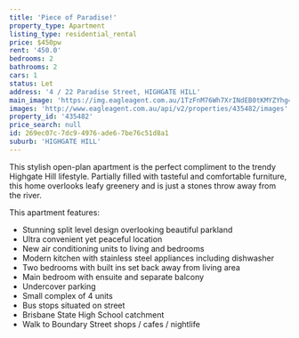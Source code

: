 ```yaml
---
title: 'Piece of Paradise!'
property_type: Apartment
listing_type: residential_rental
price: $450pw
rent: '450.0'
bedrooms: 2
bathrooms: 2
cars: 1
status: Let
address: '4 / 22 Paradise Street, HIGHGATE HILL'
main_image: 'https://img.eagleagent.com.au/1TzFnM76Wh7XrINdEB0tKMYZYhg=/1280x854/smart/https://s3-us-west-2.amazonaws.com/eagleagent-orig/images/6824807/421555774-image-M.jpg'
images: 'http://www.eagleagent.com.au/api/v2/properties/435482/images'
property_id: '435482'
price_search: null
id: 269ec07c-7dc9-4976-ade6-7be76c51d8a1
suburb: 'HIGHGATE HILL'
---
```

This stylish open-plan apartment is the perfect compliment to the trendy Highgate Hill lifestyle. Partially filled with tasteful and comfortable furniture, this home overlooks leafy greenery and is just a stones throw away from the river.

This apartment features:

*  Stunning split level design overlooking beautiful parkland
*  Ultra convenient yet peaceful location
*  New air conditioning units to living and bedrooms
*  Modern kitchen with stainless steel appliances including dishwasher
*  Two bedrooms with built ins set back away from living area
*  Main bedroom with ensuite and separate balcony
*  Undercover parking
*  Small complex of 4 units
*  Bus stops situated on street
*  Brisbane State High School catchment
*  Walk to Boundary Street shops / cafes / nightlife